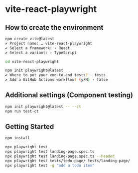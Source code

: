 # vite-react-playwright

## How to create the environment

```sh
npm create vite@latest
✔ Project name: … vite-react-playwright
✔ Select a framework: › React
✔ Select a variant: › TypeScript

cd vite-react-playwright

npm init playwright@latest
✔ Where to put your end-to-end tests? · tests
✔ Add a GitHub Actions workflow? (y/N) · false
```

## Additional settings (Component testing)

```sh
npm init playwright@latest -- --ct
npm run test-ct
```

## Getting Started

```sh
npm install

npx playwright test
npx playwright test landing-page.spec.ts
npx playwright test landing-page.spec.ts --headed
npx playwright test tests/todo-page/ tests/landing-page/
npx playwright test -g "add a todo item"
```
